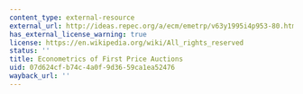 ```yaml
---
content_type: external-resource
external_url: http://ideas.repec.org/a/ecm/emetrp/v63y1995i4p953-80.html
has_external_license_warning: true
license: https://en.wikipedia.org/wiki/All_rights_reserved
status: ''
title: Econometrics of First Price Auctions
uid: 07d624cf-b74c-4a0f-9d36-59ca1ea52476
wayback_url: ''
---
```

